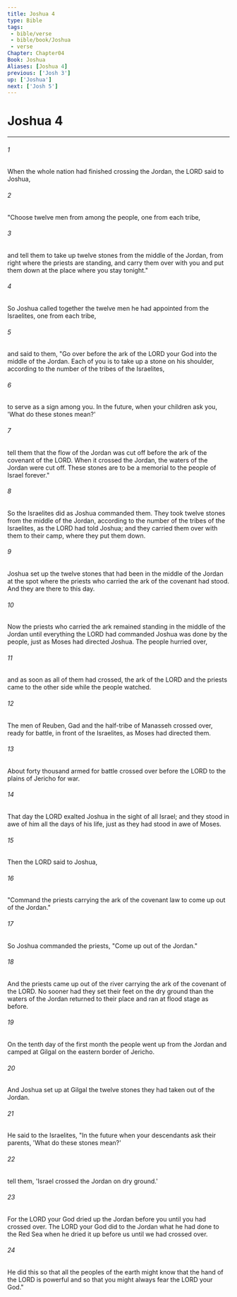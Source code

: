 ```yaml
---
title: Joshua 4
type: Bible
tags:
 - bible/verse
 - bible/book/Joshua
 - verse
Chapter: Chapter04
Book: Joshua
Aliases: [Joshua 4]
previous: ['Josh 3']
up: ['Joshua']
next: ['Josh 5']
---
```

# Joshua 4

***


###### 1 
When the whole nation had finished crossing the Jordan, the LORD said to Joshua, 

###### 2 
"Choose twelve men from among the people, one from each tribe, 

###### 3 
and tell them to take up twelve stones from the middle of the Jordan, from right where the priests are standing, and carry them over with you and put them down at the place where you stay tonight." 

###### 4 
So Joshua called together the twelve men he had appointed from the Israelites, one from each tribe, 

###### 5 
and said to them, "Go over before the ark of the LORD your God into the middle of the Jordan. Each of you is to take up a stone on his shoulder, according to the number of the tribes of the Israelites, 

###### 6 
to serve as a sign among you. In the future, when your children ask you, 'What do these stones mean?' 

###### 7 
tell them that the flow of the Jordan was cut off before the ark of the covenant of the LORD. When it crossed the Jordan, the waters of the Jordan were cut off. These stones are to be a memorial to the people of Israel forever." 

###### 8 
So the Israelites did as Joshua commanded them. They took twelve stones from the middle of the Jordan, according to the number of the tribes of the Israelites, as the LORD had told Joshua; and they carried them over with them to their camp, where they put them down. 

###### 9 
Joshua set up the twelve stones that had been in the middle of the Jordan at the spot where the priests who carried the ark of the covenant had stood. And they are there to this day. 

###### 10 
Now the priests who carried the ark remained standing in the middle of the Jordan until everything the LORD had commanded Joshua was done by the people, just as Moses had directed Joshua. The people hurried over, 

###### 11 
and as soon as all of them had crossed, the ark of the LORD and the priests came to the other side while the people watched. 

###### 12 
The men of Reuben, Gad and the half-tribe of Manasseh crossed over, ready for battle, in front of the Israelites, as Moses had directed them. 

###### 13 
About forty thousand armed for battle crossed over before the LORD to the plains of Jericho for war. 

###### 14 
That day the LORD exalted Joshua in the sight of all Israel; and they stood in awe of him all the days of his life, just as they had stood in awe of Moses. 

###### 15 
Then the LORD said to Joshua, 

###### 16 
"Command the priests carrying the ark of the covenant law to come up out of the Jordan." 

###### 17 
So Joshua commanded the priests, "Come up out of the Jordan." 

###### 18 
And the priests came up out of the river carrying the ark of the covenant of the LORD. No sooner had they set their feet on the dry ground than the waters of the Jordan returned to their place and ran at flood stage as before. 

###### 19 
On the tenth day of the first month the people went up from the Jordan and camped at Gilgal on the eastern border of Jericho. 

###### 20 
And Joshua set up at Gilgal the twelve stones they had taken out of the Jordan. 

###### 21 
He said to the Israelites, "In the future when your descendants ask their parents, 'What do these stones mean?' 

###### 22 
tell them, 'Israel crossed the Jordan on dry ground.' 

###### 23 
For the LORD your God dried up the Jordan before you until you had crossed over. The LORD your God did to the Jordan what he had done to the Red Sea when he dried it up before us until we had crossed over. 

###### 24 
He did this so that all the peoples of the earth might know that the hand of the LORD is powerful and so that you might always fear the LORD your God." 
